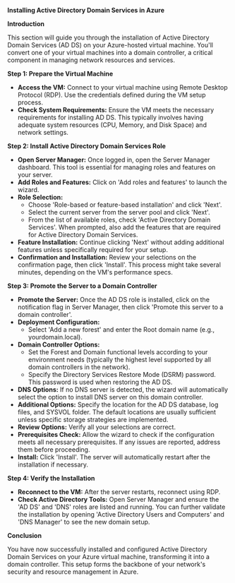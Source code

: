 ﻿**Installing Active Directory Domain Services in Azure**

**Introduction**

This section will guide you through the installation of Active Directory Domain Services (AD DS) on your Azure-hosted virtual machine. You'll convert one of your virtual machines into a domain controller, a critical component in managing network resources and services.

**Step 1: Prepare the Virtual Machine**

- **Access the VM:** Connect to your virtual machine using Remote Desktop Protocol (RDP). Use the credentials defined during the VM setup process.
- **Check System Requirements:** Ensure the VM meets the necessary requirements for installing AD DS. This typically involves having adequate system resources (CPU, Memory, and Disk Space) and network settings.

**Step 2: Install Active Directory Domain Services Role**

- **Open Server Manager:** Once logged in, open the Server Manager dashboard. This tool is essential for managing roles and features on your server.
- **Add Roles and Features:** Click on 'Add roles and features' to launch the wizard.
- **Role Selection:**
  - Choose 'Role-based or feature-based installation' and click 'Next'.
  - Select the current server from the server pool and click 'Next'.
  - From the list of available roles, check 'Active Directory Domain Services'. When prompted, also add the features that are required for Active Directory Domain Services.
- **Feature Installation:** Continue clicking 'Next' without adding additional features unless specifically required for your setup.
- **Confirmation and Installation:** Review your selections on the confirmation page, then click 'Install'. This process might take several minutes, depending on the VM's performance specs.

**Step 3: Promote the Server to a Domain Controller**

- **Promote the Server:** Once the AD DS role is installed, click on the notification flag in Server Manager, then click 'Promote this server to a domain controller'.
- **Deployment Configuration:**
  - Select 'Add a new forest' and enter the Root domain name (e.g., yourdomain.local).
- **Domain Controller Options:**
  - Set the Forest and Domain functional levels according to your environment needs (typically the highest level supported by all domain controllers in the network).
  - Specify the Directory Services Restore Mode (DSRM) password. This password is used when restoring the AD DS.
- **DNS Options:** If no DNS server is detected, the wizard will automatically select the option to install DNS server on this domain controller.
- **Additional Options:** Specify the location for the AD DS database, log files, and SYSVOL folder. The default locations are usually sufficient unless specific storage strategies are implemented.
- **Review Options:** Verify all your selections are correct.
- **Prerequisites Check:** Allow the wizard to check if the configuration meets all necessary prerequisites. If any issues are reported, address them before proceeding.
- **Install:** Click 'Install'. The server will automatically restart after the installation if necessary.

**Step 4: Verify the Installation**

- **Reconnect to the VM:** After the server restarts, reconnect using RDP.
- **Check Active Directory Tools:** Open Server Manager and ensure the 'AD DS' and 'DNS' roles are listed and running. You can further validate the installation by opening 'Active Directory Users and Computers' and 'DNS Manager' to see the new domain setup.

**Conclusion**

You have now successfully installed and configured Active Directory Domain Services on your Azure virtual machine, transforming it into a domain controller. This setup forms the backbone of your network's security and resource management in Azure.


